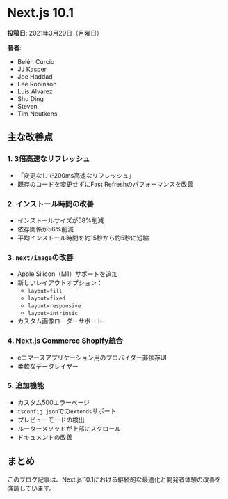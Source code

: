 # Next.js 10.1

**投稿日**: 2021年3月29日（月曜日）

**著者**:
- Belén Curcio
- JJ Kasper
- Joe Haddad
- Lee Robinson
- Luis Alvarez
- Shu Ding
- Steven
- Tim Neutkens

## 主な改善点

### 1. 3倍高速なリフレッシュ

- 「変更なしで200ms高速なリフレッシュ」
- 既存のコードを変更せずにFast Refreshのパフォーマンスを改善

### 2. インストール時間の改善

- インストールサイズが58%削減
- 依存関係が56%削減
- 平均インストール時間を約15秒から約5秒に短縮

### 3. `next/image`の改善

- Apple Silicon（M1）サポートを追加
- 新しいレイアウトオプション：
  * `layout=fill`
  * `layout=fixed`
  * `layout=responsive`
  * `layout=intrinsic`
- カスタム画像ローダーサポート

### 4. Next.js Commerce Shopify統合

- eコマースアプリケーション用のプロバイダー非依存UI
- 柔軟なデータレイヤー

### 5. 追加機能

- カスタム500エラーページ
- `tsconfig.json`での`extends`サポート
- プレビューモードの検出
- ルーターメソッドが上部にスクロール
- ドキュメントの改善

## まとめ

このブログ記事は、Next.js 10.1における継続的な最適化と開発者体験の改善を強調しています。
